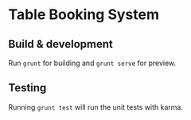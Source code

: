 # Table Booking System

## Build & development

Run `grunt` for building and `grunt serve` for preview.

## Testing

Running `grunt test` will run the unit tests with karma.
